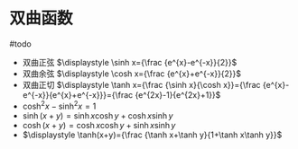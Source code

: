 # 双曲函数

#todo

-   双曲正弦 $\displaystyle \sinh x={\frac {e^{x}-e^{-x}}{2}}$
-   双曲余弦 $\displaystyle \cosh x={\frac {e^{x}+e^{-x}}{2}}$
-   双曲正切 $\displaystyle \tanh x={\frac {\sinh x}{\cosh x}}={\frac {e^{x}-e^{-x}}{e^{x}+e^{-x}}}={\frac {e^{2x}-1}{e^{2x}+1}}$
-   $\displaystyle \cosh ^{2}x-\sinh ^{2}x=1$
-   $\displaystyle \sinh(x+y)=\sinh x\cosh y+\cosh x\sinh y$
-   $\displaystyle \cosh(x+y)=\cosh x\cosh y+\sinh x\sinh y$
-   $\displaystyle \tanh(x+y)={\frac {\tanh x+\tanh y}{1+\tanh x\tanh y}}$
